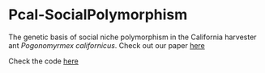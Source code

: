 # Pcal-SocialPolymorphism
The genetic basis of social niche polymorphism in the California harvester ant _Pogonomyrmex californicus_.
Check out our paper [here](https://doi.org/10.1101/2021.03.21.436260)

Check the code [here](./PcalGenomics.md)
